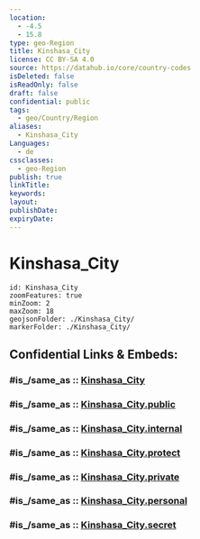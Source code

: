 ```yaml
---
location:
  - -4.5
  - 15.8
type: geo-Region
title: Kinshasa_City
license: CC BY-SA 4.0
source: https://datahub.io/core/country-codes
isDeleted: false
isReadOnly: false
draft: false
confidential: public
tags:
  - geo/Country/Region
aliases:
  - Kinshasa_City
Languages:
  - de
cssclasses:
  - geo-Region
publish: true
linkTitle:
keywords:
layout:
publishDate:
expiryDate:
---
```


# Kinshasa_City

```leaflet
id: Kinshasa_City
zoomFeatures: true 
minZoom: 2 
maxZoom: 18
geojsonFolder: ./Kinshasa_City/
markerFolder: ./Kinshasa_City/
```


## Confidential Links & Embeds: 

### #is_/same_as :: [Kinshasa_City](/_Standards/Earth/Continent/Africa/Africa~Central/Congo~Kinshasa/provinces~Congo-Kinshasa@1997/Kinshasa_City.md) 

### #is_/same_as :: [Kinshasa_City.public](/_public/Earth/Continent/Africa/Africa~Central/Congo~Kinshasa/provinces~Congo-Kinshasa@1997/Kinshasa_City.public.md) 

### #is_/same_as :: [Kinshasa_City.internal](/_internal/Earth/Continent/Africa/Africa~Central/Congo~Kinshasa/provinces~Congo-Kinshasa@1997/Kinshasa_City.internal.md) 

### #is_/same_as :: [Kinshasa_City.protect](/_protect/Earth/Continent/Africa/Africa~Central/Congo~Kinshasa/provinces~Congo-Kinshasa@1997/Kinshasa_City.protect.md) 

### #is_/same_as :: [Kinshasa_City.private](/_private/Earth/Continent/Africa/Africa~Central/Congo~Kinshasa/provinces~Congo-Kinshasa@1997/Kinshasa_City.private.md) 

### #is_/same_as :: [Kinshasa_City.personal](/_personal/Earth/Continent/Africa/Africa~Central/Congo~Kinshasa/provinces~Congo-Kinshasa@1997/Kinshasa_City.personal.md) 

### #is_/same_as :: [Kinshasa_City.secret](/_secret/Earth/Continent/Africa/Africa~Central/Congo~Kinshasa/provinces~Congo-Kinshasa@1997/Kinshasa_City.secret.md)

